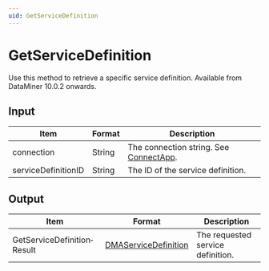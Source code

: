 ```yaml
---
uid: GetServiceDefinition
---
```


# GetServiceDefinition

Use this method to retrieve a specific service definition. Available from DataMiner 10.0.2 onwards.

## Input

| Item                | Format | Description                                                                          |
|---------------------|--------|--------------------------------------------------------------------------------------|
| connection          | String | The connection string. See [ConnectApp](xref:ConnectApp). |
| serviceDefinitionID | String | The ID of the service definition.                                                    |

## Output

| Item | Format | Description |
|--|--|--|
| GetServiceDefinition­Result | [DMAServiceDefinition](xref:DMAServiceDefinition) | The requested service definition. |
